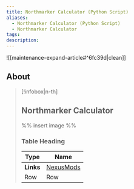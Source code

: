```yaml
---
title: Northmarker Calculator (Python Script)
aliases:
  - Northmarker Calculator (Python Script)
  - Northmarker Calculator
tags: 
description:
---
```


![[maintenance-expand-article#^6fc39d|clean]]

## About

> [!infobox|n-th]
> 
> ## Northmarker Calculator
> 
> %% insert image %%
> 
> ### Table Heading
> 
> | Type | Name |
> | --- | --- |
> | **Links** | [NexusMods](https://www.nexusmods.com/morrowind/mods/45587) |
> | Row | Row |